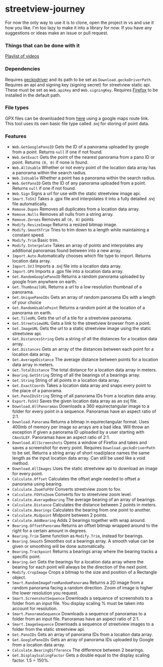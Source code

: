 # streetview-journey
For now the only way to use it is to clone, open the project in vs and use it how you like. I'm too lazy to make it into a library for now. If you have any suggestions or ideas make an issue or pull request.

### Things that can be done with it
[Playlist of videos](https://www.youtube.com/playlist?list=PL2gaTlKIJh0f7RqPazkAStxvLdSbFrrhy)

### Dependencies
Requires [geckodriver](https://github.com/mozilla/geckodriver/releases) and its path to be set as `Download.geckoDriverPath`. Requires an api and signing key (signing secret) for streetview static api. These must be set as `Web.apiKey` and `Web.signingKey`. Requires [Firefox](https://ninite.com/firefox/) to be installed in the default path.

### File types
GPX files can be downloaded from [here](https://mapstogpx.com/) using a google maps route link. This tool uses its own basic file type called .svj for storing of point data.

### Features
- `Web.GetGooglePanoID` Gets the ID of a panorama uploaded by google from a point. Returns `null` if one if not found.
- `Web.GetExact` Gets the point of the nearest panorama from a pano ID or point. Returns `(0, 0)` if none is found.
- `Web.AllUsable` Whether or not every point of the location data array has a panorama within the search radius.
- `Web.IsUsable` Whether a point has a panorama within the search radius.
- `Web.GetPanoID` Gets the ID of any panorama uploaded from a point. Returns `null` if one if not found.
- `Web.Sign` Signs a url for use with the static streetview image api.
- `Smart.ToSVJ` Takes a .gpx file and interpolates it into a fully detailed .svj file automatically.
- `Remove.Dupes` Removes all duplicates from a location data array.
- `Remove.Nulls` Removes all nulls from a string array.
- `Remove.Zeroes` Removes all `(0, 0)` points
- `Modify.ResizeImage` Returns a resized bitmap image.
- `Modify.SmoothTrim` Tries to trim down to a length while maintaining a constant speed.
- `Modify.Trim` Basic trim.
- `Modify.Interpolate` Takes an array of points and interpolates any additional panoramas found between into a new array.
- `Import.Auto` Automatically chooses which file type to import. Returns location data array.
- `Import.SVJ` Imports a .svj file into a location data array.
- `Import.GPX` Imports a .gpx file into a location data array.
- `Get.RandomGooglePanoID` Returns a random panorama uploaded by google from anywhere on earth.
- `Get.ThumbnailURL` Returns a url to a low resolution thumbnail of a panorama.
- `Get.UniquePanoIDs` Gets an array of random panorama IDs with a length of your choice
- `Get.RandomUsablePoint` Returns a random point at the location of a panorama on earth.
- `Get.TileURL` Gets the url of a tile for a streetview panorama.
- `Get.StreetviewURL` Gets a link to the streetview browser from a point.
- `Get.ImageURL` Gets the url to a static streetview image using the static streetview api.
- `Get.DistancesString` Gets a string of all the distances for a location data array.
- `Get.Distances` Gets an array of the distances between each point for a location data array.
- `Get.AverageDistance` The average distance between points for a location data array in meters.
- `Get.TotalDistance` The total distance for a location data array in meters.
- `Bearing.GetString` String of all the bearings of a bearings array.
- `Get.String` String of all points in a location data array.
- `Get.ExactCoords` Takes a location data array and snaps every point to the place of a panorama.
- `Get.PanoIDsString` String of all panorama IDs from a location data array.
- `Export.ToSVJ` Saves the given location data array as an svj file.
- `Download.AllPanoramas` Downloads a 360 equirectangular image to a folder for every point in a sequence. Panoramas have an aspect ratio of 2:1.
- `Download.Panorama` Returns a bitmap in equirectangular format. Uses 400mb of memory per image so arrays are a bad idea. Will throw an exception if given a panorama ID uploaded by a user starting with `CAosSLEF`. Panoramas have an aspect ratio of 2:1.
- `Download.AllScreenshots` Opens a window of Firefox and takes and saves a screenshot for every point. Requires `Download.geckoDriverPath` to be set. Returns a string array of short road/place names the same length as the input location data array. Can still be used like a void method.
- `Download.AllImages` Uses the static streetview api to download an image for every point.
- `Calculate.Offset` Calculates the offset angle needed to offset a panorama using bearing.
- `Calculate.ZoomToFOV` Converts streetview zoom to fov.
- `Calculate.FOVtoZoom` Converts fov to streetview zoom level.
- `Calculate.AverageBearing` The average bearing of an array of bearings.
- `Calculate.Distance` Calculates the distance between 2 points in meters.
- `Calculate.Bearings` Calculates the bearing from one point to another.
- `Calculate.Midpoint` Midpoint between 2 points.
- `Calculate.AddBearing` Adds 2 bearings together with wrap around.
- `Bearing.OffsetPanorama` Returns an offset bitmap wrapped around to the right for a certain amount in degrees.
- `Bearing.Trim` Same function as `Modify.Trim`, instead for bearings.
- `Bearing.Smooth` Smoothes out a bearings array. A smooth value can be given or smoothing will be done automatically.
- `Bearing.Trackpoint` Returns a bearings array where the bearing tracks a specific point.
- `Bearing.Get` Gets the bearings for a location data array where the bearing for each point will always be the direction of the next point.
- `Modify.CropImage` Crops a bitmap to the size and position of a Rectangle object.
- `Smart.RandomImageFromRandomPanorama` Returns a 2D image from a random panorama facing a random direction. Zoom of image is higher the lower resolution you request.
- `Smart.ScreenshotSequence` Downloads a sequence of screenshots to a folder from an input file. You display scaling % must be taken into account for resolution.
- `Smart.PanoramaSequence` Downloads a sequence of panoramas to a folder from an input file. Panoramas have an aspect ratio of 2:1.
- `Smart.ImageSequence` Downloads a sequence of streetview images to a folder from the static streetview api.
- `Get.PanoIDs` Gets an array of panorama IDs from a location data array.
- `Get.GooglePanoIDs` Gets an array of panorama IDs uploaded by Google from a location data array.
- `Calculate.BearingDifference` The difference between 2 bearings.
- `Get.DisplayScalingFactor` Gets a double equal to the display scaling factor. 1.5 = 150%.